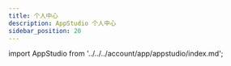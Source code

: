 ```yaml
---
title: 个人中心
description: AppStudio 个人中心
sidebar_position: 20
---
```


import AppStudio from '../../../account/app/appstudio/index.md';

<AppStudio />


